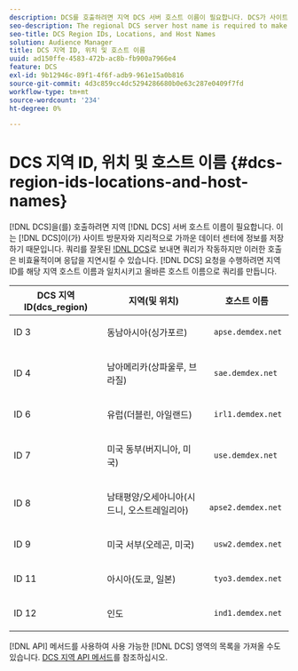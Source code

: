 ```yaml
---
description: DCS를 호출하려면 지역 DCS 서버 호스트 이름이 필요합니다. DCS가 사이트 방문자와 지리적으로 가까운 데이터 센터에 정보를 저장하기 때문입니다. 쿼리를 잘못된 DCS로 보내면 쿼리가 작동하지만, 이러한 호출은 비효율적이고 응답을 지연시킬 수 있습니다. DCS 요청을 만들려면 지역 ID를 해당 지역 호스트 이름과 일치시키고 적절한 호스트 이름으로 쿼리를 만듭니다.
seo-description: The regional DCS server host name is required to make calls to the DCS. This is because the DCS stores information in data centers that are geographically close to site visitors. Your queries will work if you send them to the wrong DCS, but these calls are inefficient and can delay the response. To make a DCS request, match the region ID to its corresponding regional host name and form your query with the proper host name.
seo-title: DCS Region IDs, Locations, and Host Names
solution: Audience Manager
title: DCS 지역 ID, 위치 및 호스트 이름
uuid: ad150ffe-4583-472b-ac8b-fb900a7966e4
feature: DCS
exl-id: 9b12946c-89f1-4f6f-adb9-961e15a0b816
source-git-commit: 4d3c859cc4dc5294286680b0e63c287e0409f7fd
workflow-type: tm+mt
source-wordcount: '234'
ht-degree: 0%

---
```


# DCS 지역 ID, 위치 및 호스트 이름 {#dcs-region-ids-locations-and-host-names}

[!DNL DCS]을(를) 호출하려면 지역 [!DNL DCS] 서버 호스트 이름이 필요합니다. 이는 [!DNL DCS]이(가) 사이트 방문자와 지리적으로 가까운 데이터 센터에 정보를 저장하기 때문입니다. 쿼리를 잘못된 [!DNL DCS](으)로 보내면 쿼리가 작동하지만 이러한 호출은 비효율적이며 응답을 지연시킬 수 있습니다. [!DNL DCS] 요청을 수행하려면 지역 ID를 해당 지역 호스트 이름과 일치시키고 올바른 호스트 이름으로 쿼리를 만듭니다.

<table id="table_643212E4F9C64DFF9443904B01D89CB3"> 
 <thead> 
  <tr> 
   <th colname="col1" class="entry"> DCS 지역 ID(dcs_region) </th> 
   <th colname="col2" class="entry"> 지역(및 위치) </th> 
   <th colname="col3" class="entry"> 호스트 이름 </th> 
  </tr> 
 </thead>
 <tbody> 
  <tr> 
   <td colname="col1"> <p>ID 3 </p> </td> 
   <td colname="col2"> <p>동남아시아(싱가포르) </p> </td> 
   <td colname="col3"> <p> <code> apse.demdex.net</code> </p> </td> 
  </tr> 
  <tr> 
   <td colname="col1"> <p>ID 4 </p> </td> 
   <td colname="col2"> <p>남아메리카(상파울루, 브라질) </p> </td> 
   <td colname="col3"> <p> <code> sae.demdex.net</code> </p> </td> 
  </tr> 
  <tr> 
   <td colname="col1"> <p>ID 6 </p> </td> 
   <td colname="col2"> <p>유럽(더블린, 아일랜드) </p> </td> 
   <td colname="col3"> <p> <code> irl1.demdex.net</code> </p> </td> 
  </tr> 
  <tr> 
   <td colname="col1"> <p>ID 7 </p> </td> 
   <td colname="col2"> <p>미국 동부(버지니아, 미국) </p> </td> 
   <td colname="col3"> <p> <code> use.demdex.net</code> </p> </td> 
  </tr> 
  <tr> 
   <td colname="col1"> <p>ID 8 </p> </td> 
   <td colname="col2"> <p>남태평양/오세아니아(시드니, 오스트레일리아) </p> </td> 
   <td colname="col3"> <p> <code> apse2.demdex.net</code> </p> </td> 
  </tr> 
  <tr> 
   <td colname="col1"> <p>ID 9 </p> </td> 
   <td colname="col2"> <p>미국 서부(오레곤, 미국) </p> </td> 
   <td colname="col3"> <p> <code> usw2.demdex.net</code> </p> </td> 
  </tr> 
  <tr> 
   <td colname="col1"> <p>ID 11 </p> </td> 
   <td colname="col2"> <p>아시아(도쿄, 일본) </p> </td> 
   <td colname="col3"> <p> <code> tyo3.demdex.net</code> </p> </td> 
  </tr>
  <tr> 
   <td colname="col1"> <p>ID 12 </p> </td> 
   <td colname="col2"> <p>인도 </p> </td> 
   <td colname="col3"> <p> <code> ind1.demdex.net</code> </p> </td> 
  </tr> 
 </tbody> 
</table>

[!DNL API] 메서드를 사용하여 사용 가능한 [!DNL DCS] 영역의 목록을 가져올 수도 있습니다. [DCS 지역 API 메서드](../../../api/rest-api-main/aam-api-dcs-regions.md)를 참조하십시오.
